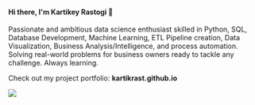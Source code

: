 #### Hi there, I'm Kartikey Rastogi 👋

Passionate and ambitious data science enthusiast skilled in Python, SQL, Database Development, Machine Learning, ETL Pipeline creation, Data Visualization, Business Analysis/Intelligence, and process automation. Solving real-world problems for business owners ready to tackle any challenge. Always learning.

Check out my project portfolio: **kartikrast.github.io**

<img src="{https://img.shields.io/badge/Tableau-E97627?style=for-the-badge&logo=Tableau&logoColor=white}" />
